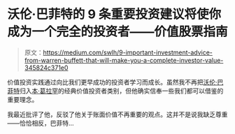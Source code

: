 # 沃伦·巴菲特的 9 条重要投资建议将使你成为一个完全的投资者——价值股票指南

> 原文：<https://medium.com/swlh/9-important-investment-advice-from-warren-buffett-that-will-make-you-a-complete-investor-value-345824c371e0>

价值投资实践通过向比我们更早成功的投资者学习而成长。虽然我不再把[沃伦·巴菲特](https://valuestockguide.com/guide/evolution-of-warren-buffett-in-3-stages/)归入[本·葛拉罕](https://valuestockguide.com/guide/benjamin-graham/)的经典价值投资者类别，但他确实信奉一些我们都可以借鉴的重要理念。

我最近批评了他，反驳了他关于账面价值不再重要的观点。这并不是说我缺乏尊重——恰恰相反，巴菲特…